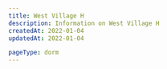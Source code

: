 ```yaml
---
title: West Village H
description: Information on West Village H
createdAt: 2022-01-04
updatedAt: 2022-01-04

pageType: dorm
---
```

